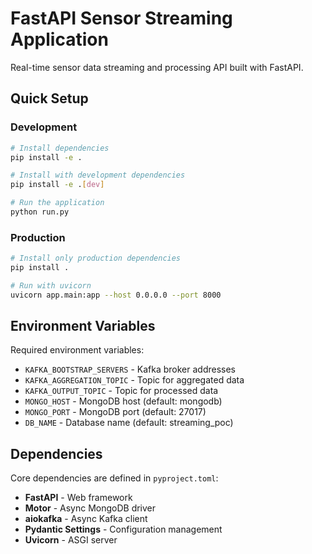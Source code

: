 # FastAPI Sensor Streaming Application

Real-time sensor data streaming and processing API built with FastAPI.

## Quick Setup

### Development
```bash
# Install dependencies
pip install -e .

# Install with development dependencies
pip install -e .[dev]

# Run the application
python run.py
```

### Production
```bash
# Install only production dependencies
pip install .

# Run with uvicorn
uvicorn app.main:app --host 0.0.0.0 --port 8000
```

## Environment Variables

Required environment variables:
- `KAFKA_BOOTSTRAP_SERVERS` - Kafka broker addresses
- `KAFKA_AGGREGATION_TOPIC` - Topic for aggregated data
- `KAFKA_OUTPUT_TOPIC` - Topic for processed data
- `MONGO_HOST` - MongoDB host (default: mongodb)
- `MONGO_PORT` - MongoDB port (default: 27017)
- `DB_NAME` - Database name (default: streaming_poc)

## Dependencies

Core dependencies are defined in `pyproject.toml`:
- **FastAPI** - Web framework
- **Motor** - Async MongoDB driver
- **aiokafka** - Async Kafka client
- **Pydantic Settings** - Configuration management
- **Uvicorn** - ASGI server
